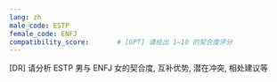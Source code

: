 ```yaml
---
lang: zh
male_code: ESTP
female_code: ENFJ
compatibility_score:       # [GPT] 请给出 1–10 的契合度评分
---
```


[DR] 请分析 ESTP 男与 ENFJ 女的契合度, 互补优势, 潜在冲突, 相处建议等

